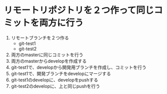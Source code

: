 # リモートリポジトリを２つ作って同じコミットを両方に行う

1. リモートブランチを２つ作る
    - git-test1
    - git-test2
1. 両方のmasterに同じコミットを行う
1. 両方のmasterからdevelopを作成する
1. git-test1で、developから開発用ブランチを作成し、コミットを行う
1. git-test1で、開発ブランチをdevelopにマージする
1. git-test1のdevelopに、developをpushする
1. git-test2のdevelopに、上と同じpushを行う
